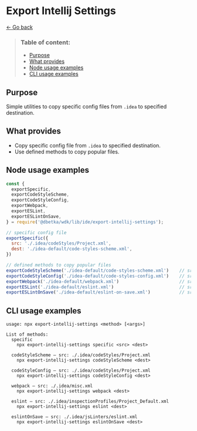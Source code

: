 Export Intellij Settings
==================

[← Go back](../README.md)

>  ### Table of content:
>  * [Purpose](#purpose)
>  * [What provides](#what-provides)
>  * [Node usage examples](#node-usage-examples)
>  * [CLI usage examples](#cli-usage-examples)

Purpose
---------

Simple utilities to copy specific config files from `.idea` to specified destination.

What provides
---------------

* Copy specific config file from `.idea` to specified destination.
* Use defined methods to copy popular files.

Node usage examples
----------------

```js
const { 
  exportSpecific, 
  exportCodeStyleScheme,
  exportCodeStyleConfig,
  exportWebpack,
  exportESLint,
  exportESLintOnSave,
} = require('@dbetka/wdk/lib/ide/export-intellij-settings');

// specific config file
exportSpecific({
  src: './.idea/codeStyles/Project.xml',
  dest: './idea-default/code-styles-scheme.xml',
})

// defined methods to copy popular files
exportCodeStyleScheme('./idea-default/code-styles-scheme.xml')    // src: ./.idea/codeStyles/Project.xml
exportCodeStyleConfig('./idea-default/code-styles-config.xml')    // src: ./.idea/codeStyles/codeStyleConfig.xml
exportWebpack('./idea-default/webpack.xml')                       // src: ./.idea/misc.xml
exportESLint('./idea-default/eslint.xml')                         // src: ./.idea/inspectionProfiles/Project_Default.xml
exportESLintOnSave('./idea-default/eslint-on-save.xml')           // src: ./.idea/jsLinters/eslint.xml
```


CLI usage examples
----------------

```
usage: npx export-intellij-settings <method> [<args>]

List of methods:
  specific
    npx export-intellij-settings specific <src> <dest>

  codeStyleScheme – src: ./.idea/codeStyles/Project.xml
    npx export-intellij-settings codeStyleScheme <dest>

  codeStyleConfig – src: ./.idea/codeStyles/Project.xml
    npx export-intellij-settings codeStyleConfig <dest>

  webpack – src: ./.idea/misc.xml
    npx export-intellij-settings webpack <dest>

  eslint – src: ./.idea/inspectionProfiles/Project_Default.xml
    npx export-intellij-settings eslint <dest>

  eslintOnSave – src: ./.idea/jsLinters/eslint.xml
    npx export-intellij-settings eslintOnSave <dest>
```
